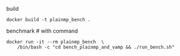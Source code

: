 build
```
docker build -t plainmp_bench .
```
benchmark # with command
```
docker run -it --rm plainmp_bench  \
    /bin/bash -c "cd bench_plainmp_and_vamp && ./run_bench.sh"

```
